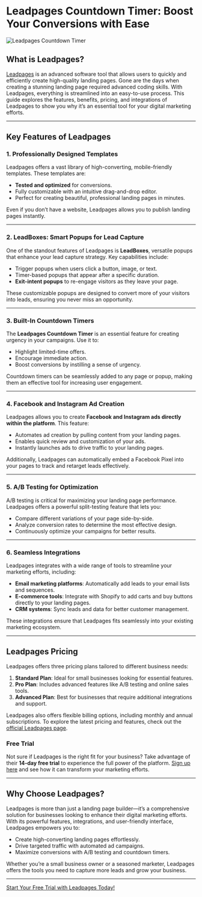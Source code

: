 # Leadpages Countdown Timer: Boost Your Conversions with Ease

![Leadpages Countdown Timer](https://www.maghrebarabe.net/wp-content/uploads/2022/01/Screenshot-2022-01-02-220447.png)

## What is Leadpages?

[Leadpages](https://bit.ly/LEadPages) is an advanced software tool that allows users to quickly and efficiently create high-quality landing pages. Gone are the days when creating a stunning landing page required advanced coding skills. With Leadpages, everything is streamlined into an easy-to-use process. This guide explores the features, benefits, pricing, and integrations of Leadpages to show you why it’s an essential tool for your digital marketing efforts.

---

## Key Features of Leadpages

### 1. Professionally Designed Templates

Leadpages offers a vast library of high-converting, mobile-friendly templates. These templates are:
- **Tested and optimized** for conversions.
- Fully customizable with an intuitive drag-and-drop editor.
- Perfect for creating beautiful, professional landing pages in minutes.

Even if you don’t have a website, Leadpages allows you to publish landing pages instantly.

---

### 2. LeadBoxes: Smart Popups for Lead Capture

One of the standout features of Leadpages is **LeadBoxes**, versatile popups that enhance your lead capture strategy. Key capabilities include:
- Trigger popups when users click a button, image, or text.
- Timer-based popups that appear after a specific duration.
- **Exit-intent popups** to re-engage visitors as they leave your page.

These customizable popups are designed to convert more of your visitors into leads, ensuring you never miss an opportunity.

---

### 3. Built-In Countdown Timers

The **Leadpages Countdown Timer** is an essential feature for creating urgency in your campaigns. Use it to:
- Highlight limited-time offers.
- Encourage immediate action.
- Boost conversions by instilling a sense of urgency.

Countdown timers can be seamlessly added to any page or popup, making them an effective tool for increasing user engagement.

---

### 4. Facebook and Instagram Ad Creation

Leadpages allows you to create **Facebook and Instagram ads directly within the platform**. This feature:
- Automates ad creation by pulling content from your landing pages.
- Enables quick review and customization of your ads.
- Instantly launches ads to drive traffic to your landing pages.

Additionally, Leadpages can automatically embed a Facebook Pixel into your pages to track and retarget leads effectively.

---

### 5. A/B Testing for Optimization

A/B testing is critical for maximizing your landing page performance. Leadpages offers a powerful split-testing feature that lets you:
- Compare different variations of your page side-by-side.
- Analyze conversion rates to determine the most effective design.
- Continuously optimize your campaigns for better results.

---

### 6. Seamless Integrations

Leadpages integrates with a wide range of tools to streamline your marketing efforts, including:
- **Email marketing platforms**: Automatically add leads to your email lists and sequences.
- **E-commerce tools**: Integrate with Shopify to add carts and buy buttons directly to your landing pages.
- **CRM systems**: Sync leads and data for better customer management.

These integrations ensure that Leadpages fits seamlessly into your existing marketing ecosystem.

---

## Leadpages Pricing

Leadpages offers three pricing plans tailored to different business needs:
1. **Standard Plan**: Ideal for small businesses looking for essential features.
2. **Pro Plan**: Includes advanced features like A/B testing and online sales tools.
3. **Advanced Plan**: Best for businesses that require additional integrations and support.

Leadpages also offers flexible billing options, including monthly and annual subscriptions. To explore the latest pricing and features, check out the [official Leadpages page](https://bit.ly/LEadPages).

### Free Trial

Not sure if Leadpages is the right fit for your business? Take advantage of their **14-day free trial** to experience the full power of the platform. [Sign up here](https://bit.ly/LEadPages) and see how it can transform your marketing efforts.

---

## Why Choose Leadpages?

Leadpages is more than just a landing page builder—it’s a comprehensive solution for businesses looking to enhance their digital marketing efforts. With its powerful features, integrations, and user-friendly interface, Leadpages empowers you to:
- Create high-converting landing pages effortlessly.
- Drive targeted traffic with automated ad campaigns.
- Maximize conversions with A/B testing and countdown timers.

Whether you’re a small business owner or a seasoned marketer, Leadpages offers the tools you need to capture more leads and grow your business.

---

[Start Your Free Trial with Leadpages Today!](https://bit.ly/LEadPages)
